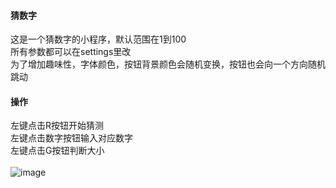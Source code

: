 ﻿#### 猜数字
这是一个猜数字的小程序，默认范围在1到100<br>
所有参数都可以在settings里改<br>
为了增加趣味性，字体颜色，按钮背景颜色会随机变换，按钮也会向一个方向随机跳动
#### 操作
左键点击R按钮开始猜测<br>
左键点击数字按钮输入对应数字<br>
左键点击G按钮判断大小<br>
<br>
![image](http://m.qpic.cn/psb?/V12HtLmb1YIcpa/1yPIj1d8.G4zvZxS1EDh2A3hT4g0gyRCV3wo2SSeb4c!/b/dL8AAAAAAAAA&bo=dwFvAgAAAAACFyg!&rf=viewer_4)